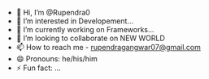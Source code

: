 - 👋 Hi, I’m @Rupendra0
- 👀 I’m interested in Developement...
- 🌱 I’m currently working on Frameworks...
- 💞️ I’m looking to collaborate on NEW WORLD
- 📫 How to reach me - rupendragangwar07@gmail.com
- 😄 Pronouns: he/his/him
- ⚡ Fun fact: ...

<!---
Rupendra0/Rupendra0 is a ✨ special ✨ repository because its `README.md` (this file) appears on your GitHub profile.
You can click the Preview link to take a look at your changes.
--->
